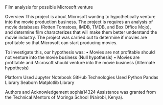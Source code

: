 Film analysis for possible Microsoft venture

Overview
This project is about Microsoft wanting to hypothetically venture into the movie production business. The project is requires an analysis of movie databases (Rotten Tomatoes, IMDB, TMDB, and Box Office Mojo), and determine film characterizes that will make them better understand the movie industry. The project was carried out to determine if movies are profitable so that Microsoft can start producing movies. 

To investigate this, our hypothesis was:
•	Movies are not profitable should not venture into the movie business (Null hypothesis)
•	Movies are profitable and Microsoft should venture into the movie business (Alternate hypothesis)

Platform Used
				Jupyter Notebook
				GitHub
Technologies Used
				Python
				Pandas Library
				Seaborn
				Matplotlib Library


Authors and Acknowledgement
sophia14324 Assistance was granted from the Technical Mentors of Moringa School (Nairobi, Kenya).
